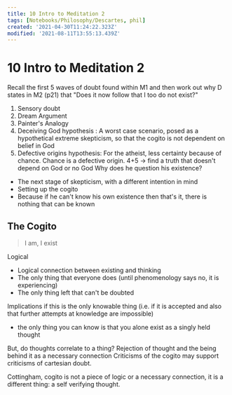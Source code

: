 ```yaml
---
title: 10 Intro to Meditation 2
tags: [Notebooks/Philosophy/Descartes, phil]
created: '2021-04-30T11:24:22.323Z'
modified: '2021-08-11T13:55:13.439Z'
---
```


# 10 Intro to Meditation 2

Recall the first 5 waves of doubt found within M1 and then work out why D states in M2 (p21) that "Does it now follow that I too do not exist?"
1. Sensory doubt
2. Dream Argument
3. Painter's Analogy
4. Deceiving God hypothesis : A worst case scenario, posed as a hypothetical extreme skepticism, so that the cogito is not dependent on belief in God
5. Defective origins hypothesis: For the atheist, less certainty because of chance. Chance is a defective origin.
4+5 -> find a truth that doesn't depend on God or no God
Why does he question his existence?
- The next stage of skepticism, with a different intention in mind
- Setting up the cogito
- Because if he can't know his own existence then that's it, there is nothing that can be known

## The Cogito
> I am, I exist

Logical
- Logical connection between existing and thinking
- The only thing that everyone does (until phenomenology says no, it is experiencing)
- The only thing left that can't be doubted

Implications if this is the only knowable thing (i.e. if it is accepted and also that further attempts at knowledge are impossible)
- the only thing you can know is that you alone exist as a singly held thought

But, do thoughts correlate to a thing? Rejection of thought and the being behind it as a necessary connection
Criticisms of the cogito may support criticisms of cartesian doubt.


Cottingham, cogito is not a piece of logic or a necessary connection, it is a different thing: a self verifying thought.




